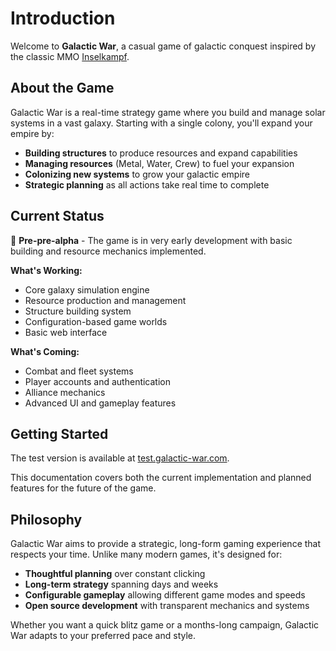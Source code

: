 # Introduction

Welcome to **Galactic War**, a casual game of galactic conquest inspired by the classic MMO [Inselkampf](https://ik-seite.de/en/index.php).

## About the Game

Galactic War is a real-time strategy game where you build and manage solar systems in a vast galaxy. Starting with a single colony, you'll expand your empire by:

- **Building structures** to produce resources and expand capabilities
- **Managing resources** (Metal, Water, Crew) to fuel your expansion
- **Colonizing new systems** to grow your galactic empire
- **Strategic planning** as all actions take real time to complete

## Current Status

🚧 **Pre-pre-alpha** - The game is in very early development with basic building and resource mechanics implemented.

**What's Working:**
- Core galaxy simulation engine
- Resource production and management
- Structure building system
- Configuration-based game worlds
- Basic web interface

**What's Coming:**
- Combat and fleet systems
- Player accounts and authentication
- Alliance mechanics
- Advanced UI and gameplay features

## Getting Started

The test version is available at [test.galactic-war.com](https://test.galactic-war.com).

This documentation covers both the current implementation and planned features for the future of the game.

## Philosophy

Galactic War aims to provide a strategic, long-form gaming experience that respects your time. Unlike many modern games, it's designed for:

- **Thoughtful planning** over constant clicking
- **Long-term strategy** spanning days and weeks
- **Configurable gameplay** allowing different game modes and speeds
- **Open source development** with transparent mechanics and systems

Whether you want a quick blitz game or a months-long campaign, Galactic War adapts to your preferred pace and style. 